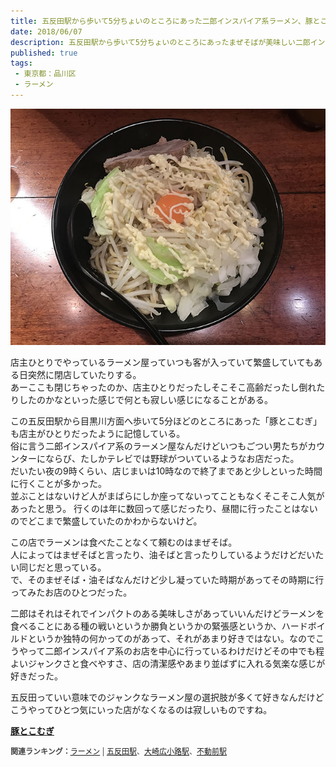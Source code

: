 ```yaml
---
title: 五反田駅から歩いて5分ちょいのところにあった二郎インスパイア系ラーメン、豚とこむぎ（現在は閉店）。
date: 2018/06/07
description: 五反田駅から歩いて5分ちょいのところにあったまぜそばが美味しい二郎インスパイア系ラーメン、豚とこむぎ（現在は閉店）。
published: true
tags: 
 - 東京都：品川区
 - ラーメン
---
```


![豚とこむぎのまぜそば](/images/photos/IMG_0115.JPG "豚とこむぎのまぜそば")

店主ひとりでやっているラーメン屋っていつも客が入っていて繁盛していてもある日突然に閉店していたりする。  
あーここも閉じちゃったのか、店主ひとりだったしそこそこ高齢だったし倒れたりしたのかなといった感じで何とも寂しい感じになることがある。  

<!-- more -->

この五反田駅から目黒川方面へ歩いて5分ほどのところにあった「豚とこむぎ」も店主がひとりだったように記憶している。  
俗に言う二郎インスパイア系のラーメン屋なんだけどいつもごつい男たちがカウンターにならび、たしかテレビでは野球がついているようなお店だった。  
だいたい夜の9時くらい、店じまいは10時なので終了まであと少しといった時間に行くことが多かった。  
並ぶことはないけど人がまばらにしか座ってないってこともなくそこそこ人気があったと思う。
行くのは年に数回って感じだったり、昼間に行ったことはないのでどこまで繁盛していたのかわからないけど。

この店でラーメンは食べたことなくて頼むのはまぜそば。  
人によってはまぜそばと言ったり、油そばと言ったりしているようだけどだいたい同じだと思っている。  
で、そのまぜそば・油そばなんだけど少し凝っていた時期があってその時期に行ってみたお店のひとつだった。  

二郎はそれはそれでインパクトのある美味しさがあっていいんだけどラーメンを食べることにある種の戦いというか勝負というかの緊張感というか、ハードボイルドというか独特の何かってのがあって、それがあまり好きではない。なのでこうやって二郎インスパイア系のお店を中心に行っているわけだけどその中でも程よいジャンクさと食べやすさ、店の清潔感やあまり並ばずに入れる気楽な感じが好きだった。

五反田っていい意味でのジャンクなラーメン屋の選択肢が多くて好きなんだけどこうやってひとつ気にいった店がなくなるのは寂しいものですね。

<div class="tabelog">
    <p><strong><a target="_blank" href="https://tabelog.com/tokyo/A1316/A131603/13090222/">豚とこむぎ</a></strong></p>
  <script src="https://tabelog.com/badge/google_badge?escape=false&rcd=13090222" type="text/javascript" charset="utf-8"></script>

<p style="color:#444444; font-size:12px;">
<strong>関連ランキング：</strong><a href="https://tabelog.com/rstLst/ramen/">ラーメン</a> | <a href="https://tabelog.com/tokyo/A1316/A131603/R4018/rstLst/">五反田駅</a>、<a href="https://tabelog.com/tokyo/A1316/A131603/R1721/rstLst/">大崎広小路駅</a>、<a href="https://tabelog.com/tokyo/A1317/A131710/R8869/rstLst/">不動前駅</a></p>
</div>